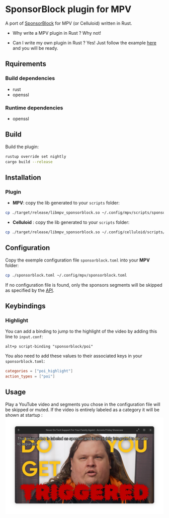 # SponsorBlock plugin for MPV
A port of [SponsorBlock](https://github.com/ajayyy/SponsorBlock) for MPV (or Celluloid) written in Rust.

- Why write a MPV plugin in Rust ?
Why not!

- Can I write my own plugin in Rust ?
Yes! Just follow the example [here](https://crates.io/crates/mpv-client) and you will be ready.

## Rquirements
### Build dependencies
- rust
- openssl
### Runtime dependencies
- openssl

## Build
Build the plugin:
```bash
rustup override set nightly
cargo build --release
```

## Installation
### Plugin
- **MPV**: copy the lib generated to your `scripts` folder:
```bash
cp ./target/release/libmpv_sponsorblock.so ~/.config/mpv/scripts/sponsorblock.so
```
- **Celluloid** : copy the lib generated to your `scripts` folder:
```bash
cp ./target/release/libmpv_sponsorblock.so ~/.config/celluloid/scripts/sponsorblock.so
```

## Configuration
Copy the exemple configuration file `sponsorblock.toml` into your **MPV** folder:
```bash
cp ./sponsorblock.toml ~/.config/mpv/sponsorblock.toml
```

If no configuration file is found, only the sponsors segments will be skipped as specified by the [API](https://wiki.sponsor.ajay.app/w/API_Docs).

## Keybindings

### Highlight
You can add a binding to jump to the highlight of the video by adding this line to `input.conf`:
```
alt+p script-binding "sponsorblock/poi"
```

You also need to add these values to their associated keys in your `sponsorblock.toml`:
```toml
categories = ["poi_highlight"]
action_types = ["poi"]
```

## Usage
Play a YouTube video and segments you chose in the configuration file will be skipped or muted. If the video is entirely labeled as a category it will be shown at startup :
![celluloid](images/celluloid.png)
